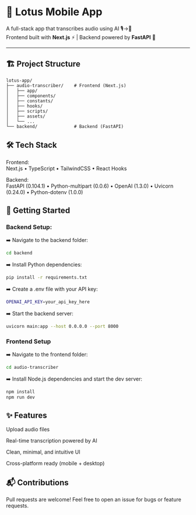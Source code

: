 # 🪷 Lotus Mobile App

A full-stack app that transcribes audio using AI 🎙️→📝  
Frontend built with **Next.js** ⚡ | Backend powered by **FastAPI** 🚀

---

## 🏗️ Project Structure

```text
lotus-app/
├── audio-transcriber/    # Frontend (Next.js)
│   ├── app/
│   ├── components/
│   ├── constants/
│   ├── hooks/
│   ├── scripts/
│   ├── assets/
│   └── ...
└── backend/              # Backend (FastAPI)
```

## 🛠️ Tech Stack

Frontend: <br>
Next.js • TypeScript • TailwindCSS • React Hooks

Backend: <br>
FastAPI (0.104.1) • Python-multipart (0.0.6) • OpenAI (1.3.0) • Uvicorn (0.24.0) • Python-dotenv (1.0.0)

## 🚀 Getting Started

### Backend Setup: 

➡️ Navigate to the backend folder:
```bash
cd backend
```

➡️ Install Python dependencies:

```bash
pip install -r requirements.txt
```

➡️ Create a .env file with your API key:

```bash
OPENAI_API_KEY=your_api_key_here
```

➡️ Start the backend server:

```bash
uvicorn main:app --host 0.0.0.0 --port 8000
```

### Frontend Setup

➡️ Navigate to the frontend folder:

```bash
cd audio-transcriber
```

➡️ Install Node.js dependencies and start the dev server:

```bash
npm install
npm run dev
```

## ✨ Features

Upload audio files

Real-time transcription powered by AI

Clean, minimal, and intuitive UI

Cross-platform ready (mobile + desktop)

## 📬 Contributions

Pull requests are welcome! Feel free to open an issue for bugs or feature requests.


